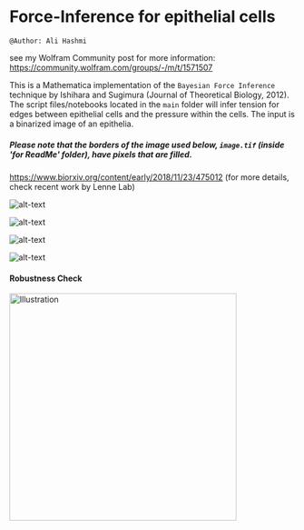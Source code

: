 # Force-Inference for epithelial cells

`@Author: Ali Hashmi`

see my Wolfram Community post for more information: https://community.wolfram.com/groups/-/m/t/1571507

This is a Mathematica implementation of the `Bayesian Force Inference` technique by Ishihara and Sugimura (Journal of Theoretical Biology, 2012). The script files/notebooks  located in the  `main` folder will infer tension for edges between epithelial cells and the pressure within the cells. The input is a binarized image of an epithelia.

##### Please note that the borders of the image used below, `image.tif` (inside 'for ReadMe' folder), have pixels that are filled. 

https://www.biorxiv.org/content/early/2018/11/23/475012 (for more details, check recent work by Lenne Lab)



![alt-text](https://github.com/alihashmiii/Force-Inference/blob/master/for%20ReadMe/im1.png)


![alt-text](https://github.com/alihashmiii/Force-Inference/blob/master/for%20ReadMe/im2.png)


![alt-text](https://github.com/alihashmiii/Force-Inference/blob/master/for%20ReadMe/im3.png)


![alt-text](https://github.com/alihashmiii/Force-Inference/blob/master/for%20ReadMe/im4.png)



#### Robustness Check
<a href="https://github.com/alihashmiii/Force-Inference/blob/master/miscellaneous/robustness%20check.pdf"><img src= "https://github.com/alihashmiii/Force-Inference/blob/master/for%20ReadMe/robustnesscheckImg.png" alt="Illustration" width="400px"/></a> &nbsp; &nbsp; &nbsp; &nbsp; &nbsp; &nbsp; &nbsp; &nbsp; &nbsp; &nbsp; &nbsp; &nbsp; &nbsp; &nbsp; &nbsp; &nbsp; &nbsp; &nbsp; &nbsp; &nbsp; &nbsp; &nbsp; &nbsp; &nbsp; &nbsp; &nbsp; &nbsp; &nbsp; &nbsp; &nbsp; &nbsp; &nbsp; &nbsp; &nbsp; &nbsp; &nbsp; &nbsp; &nbsp; &nbsp; &nbsp; &nbsp; &nbsp; &nbsp; &nbsp; &nbsp; &nbsp; &nbsp; &nbsp; &nbsp; &nbsp; &nbsp; &nbsp; &nbsp; &nbsp; &nbsp; &nbsp; &nbsp; &nbsp; &nbsp; &nbsp; &nbsp; &nbsp; &nbsp; &nbsp;&nbsp; &nbsp; &nbsp;
